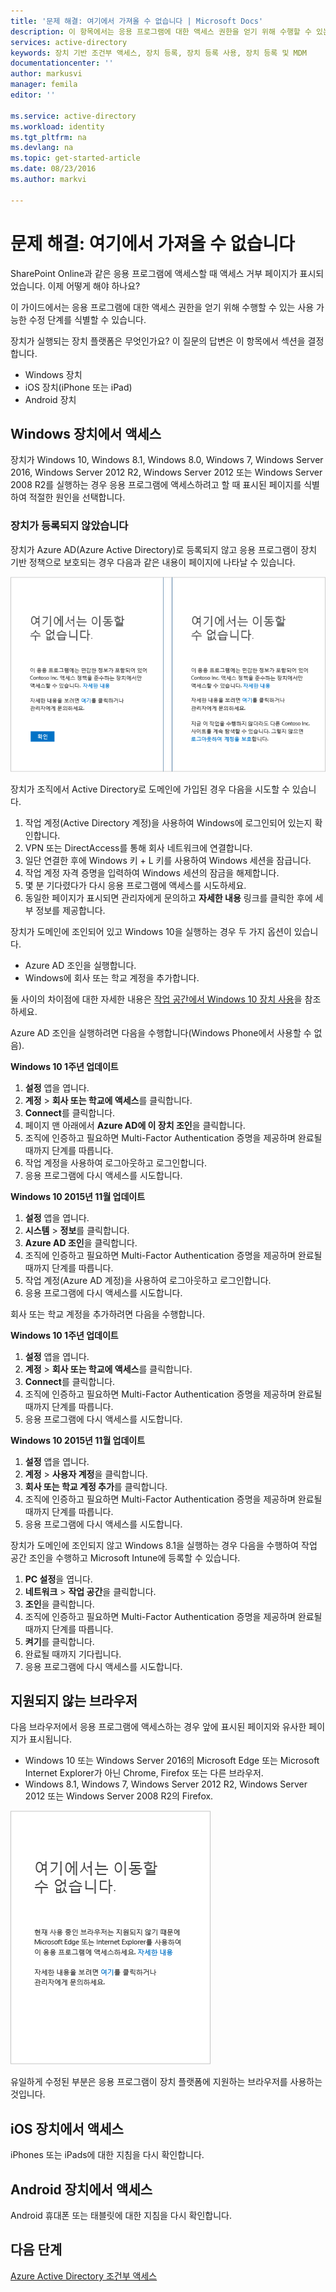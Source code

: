 ```yaml
---
title: '문제 해결: 여기에서 가져올 수 없습니다 | Microsoft Docs'
description: 이 항목에서는 응용 프로그램에 대한 액세스 권한을 얻기 위해 수행할 수 있는 사용 가능한 수정 단계를 식별할 수 있습니다.
services: active-directory
keywords: 장치 기반 조건부 액세스, 장치 등록, 장치 등록 사용, 장치 등록 및 MDM
documentationcenter: ''
author: markusvi
manager: femila
editor: ''

ms.service: active-directory
ms.workload: identity
ms.tgt_pltfrm: na
ms.devlang: na
ms.topic: get-started-article
ms.date: 08/23/2016
ms.author: markvi

---
```

# 문제 해결: 여기에서 가져올 수 없습니다
SharePoint Online과 같은 응용 프로그램에 액세스할 때 액세스 거부 페이지가 표시되었습니다. 이제 어떻게 해야 하나요?

이 가이드에서는 응용 프로그램에 대한 액세스 권한을 얻기 위해 수행할 수 있는 사용 가능한 수정 단계를 식별할 수 있습니다.

장치가 실행되는 장치 플랫폼은 무엇인가요? 이 질문의 답변은 이 항목에서 섹션을 결정합니다.

* Windows 장치
* iOS 장치(iPhone 또는 iPad)
* Android 장치

## Windows 장치에서 액세스
장치가 Windows 10, Windows 8.1, Windows 8.0, Windows 7, Windows Server 2016, Windows Server 2012 R2, Windows Server 2012 또는 Windows Server 2008 R2를 실행하는 경우 응용 프로그램에 액세스하려고 할 때 표시된 페이지를 식별하여 적절한 원인을 선택합니다.

### 장치가 등록되지 않았습니다
장치가 Azure AD(Azure Active Directory)로 등록되지 않고 응용 프로그램이 장치 기반 정책으로 보호되는 경우 다음과 같은 내용이 페이지에 나타날 수 있습니다.

![등록되지 않은 장치에 대한 "여기에서 가져올 수 없습니다" 메시지](./media/active-directory-conditional-access-device-remediation/01.png "시나리오")

장치가 조직에서 Active Directory로 도메인에 가입된 경우 다음을 시도할 수 있습니다.

1. 작업 계정(Active Directory 계정)을 사용하여 Windows에 로그인되어 있는지 확인합니다.
2. VPN 또는 DirectAccess를 통해 회사 네트워크에 연결합니다.
3. 일단 연결한 후에 Windows 키 + L 키를 사용하여 Windows 세션을 잠급니다.
4. 작업 계정 자격 증명을 입력하여 Windows 세션의 잠금을 해제합니다.
5. 몇 분 기다렸다가 다시 응용 프로그램에 액세스를 시도하세요.
6. 동일한 페이지가 표시되면 관리자에게 문의하고 **자세한 내용** 링크를 클릭한 후에 세부 정보를 제공합니다.

장치가 도메인에 조인되어 있고 Windows 10을 실행하는 경우 두 가지 옵션이 있습니다.

* Azure AD 조인을 실행합니다.
* Windows에 회사 또는 학교 계정을 추가합니다.

둘 사이의 차이점에 대한 자세한 내용은 [작업 공간에서 Windows 10 장치 사용](active-directory-azureadjoin-windows10-devices.md)을 참조하세요.

Azure AD 조인을 실행하려면 다음을 수행합니다(Windows Phone에서 사용할 수 없음).

**Windows 10 1주년 업데이트**

1. **설정** 앱을 엽니다.
2. **계정** > **회사 또는 학교에 액세스**를 클릭합니다.
3. **Connect**를 클릭합니다.
4. 페이지 맨 아래에서 **Azure AD에 이 장치 조인**을 클릭합니다.
5. 조직에 인증하고 필요하면 Multi-Factor Authentication 증명을 제공하며 완료될 때까지 단계를 따릅니다.
6. 작업 계정을 사용하여 로그아웃하고 로그인합니다.
7. 응용 프로그램에 다시 액세스를 시도합니다.

**Windows 10 2015년 11월 업데이트**

1. **설정** 앱을 엽니다.
2. **시스템** > **정보**를 클릭합니다.
3. **Azure AD 조인**을 클릭합니다.
4. 조직에 인증하고 필요하면 Multi-Factor Authentication 증명을 제공하며 완료될 때까지 단계를 따릅니다.
5. 작업 계정(Azure AD 계정)을 사용하여 로그아웃하고 로그인합니다.
6. 응용 프로그램에 다시 액세스를 시도합니다.

회사 또는 학교 계정을 추가하려면 다음을 수행합니다.

**Windows 10 1주년 업데이트**

1. **설정** 앱을 엽니다.
2. **계정** > **회사 또는 학교에 액세스**를 클릭합니다.
3. **Connect**를 클릭합니다.
4. 조직에 인증하고 필요하면 Multi-Factor Authentication 증명을 제공하며 완료될 때까지 단계를 따릅니다.
5. 응용 프로그램에 다시 액세스를 시도합니다.

**Windows 10 2015년 11월 업데이트**

1. **설정** 앱을 엽니다.
2. **계정** > **사용자 계정**을 클릭합니다.
3. **회사 또는 학교 계정 추가**를 클릭합니다.
4. 조직에 인증하고 필요하면 Multi-Factor Authentication 증명을 제공하며 완료될 때까지 단계를 따릅니다.
5. 응용 프로그램에 다시 액세스를 시도합니다.

장치가 도메인에 조인되지 않고 Windows 8.1을 실행하는 경우 다음을 수행하여 작업 공간 조인을 수행하고 Microsoft Intune에 등록할 수 있습니다.

1. **PC 설정**을 엽니다.
2. **네트워크** > **작업 공간**을 클릭합니다.
3. **조인**을 클릭합니다.
4. 조직에 인증하고 필요하면 Multi-Factor Authentication 증명을 제공하며 완료될 때까지 단계를 따릅니다.
5. **켜기**를 클릭합니다.
6. 완료될 때까지 기다립니다.
7. 응용 프로그램에 다시 액세스를 시도합니다.

## 지원되지 않는 브라우저
다음 브라우저에서 응용 프로그램에 액세스하는 경우 앞에 표시된 페이지와 유사한 페이지가 표시됩니다.

* Windows 10 또는 Windows Server 2016의 Microsoft Edge 또는 Microsoft Internet Explorer가 아닌 Chrome, Firefox 또는 다른 브라우저.
* Windows 8.1, Windows 7, Windows Server 2012 R2, Windows Server 2012 또는 Windows Server 2008 R2의 Firefox.

![지원되지 않은 브라우저에 대한 "여기에서 가져올 수 없습니다" 메시지](./media/active-directory-conditional-access-device-remediation/02.png "시나리오")

유일하게 수정된 부분은 응용 프로그램이 장치 플랫폼에 지원하는 브라우저를 사용하는 것입니다.

## iOS 장치에서 액세스
iPhones 또는 iPads에 대한 지침을 다시 확인합니다.

## Android 장치에서 액세스
Android 휴대폰 또는 태블릿에 대한 지침을 다시 확인합니다.

## 다음 단계
[Azure Active Directory 조건부 액세스](active-directory-conditional-access.md)

<!-----HONumber=AcomDC_0831_2016-->